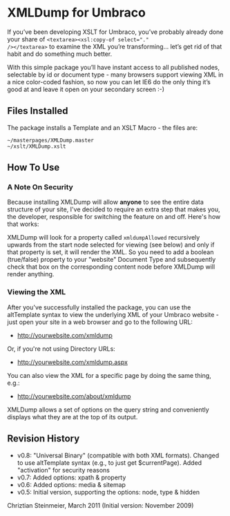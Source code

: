 # XMLDump for Umbraco

If you’ve been developing XSLT for Umbraco, you’ve probably already done your share
of <code>&lt;textarea&gt;&lt;xsl:copy-of select="." /&gt;&lt;/textarea&gt;</code> to examine the XML you’re transforming...
let’s get rid of that habit and do something much better.

With this simple package you’ll have instant access to all
published nodes, selectable by id or document type - many browsers support viewing XML
in a nice color-coded fashion, so now you can let IE6 do the only thing it’s good at and
leave it open on your secondary screen :-)

## Files Installed

The package installs a Template and an XSLT Macro - the files are:

	~/masterpages/XMLDump.master
	~/xslt/XMLDump.xslt

How To Use
----------

### A Note On Security

Because installing XMLDump will allow **anyone** to see the entire data structure of your site, I've decided
to require an extra step that makes you, the developer, responsible for switching the feature on and off.
Here's how that works:

XMLDump will look for a property called `xmldumpAllowed` recursively upwards from the
start node selected for viewing (see below) and only if that property is set, it will render the XML. So you
need to add a boolean (true/false) property to your "website" Document Type and subsequently check that box on
the corresponding content node before XMLDump will render anything.

### Viewing the XML

After you've successfully installed the package, you can use the altTemplate syntax to view the underlying XML of your
Umbraco website - just open your site in a web browser and go to the following URL:

* http://yourwebsite.com/xmldump

Or, if you're not using Directory URLs:

* http://yourwebsite.com/xmldump.aspx

You can also view the XML for a specific page by doing the same thing, e.g.:

* http://yourwebsite.com/about/xmldump

XMLDump allows a set of options on the query string and conveniently displays what they are at the top of its output.

Revision History
----------------

* v0.8:	"Universal Binary" (compatible with both XML formats). Changed to use altTemplate syntax (e.g., to just get $currentPage). Added "activation" for security reasons
* v0.7:	Added options: xpath &amp; property
* v0.6:	Added options: media &amp; sitemap
* v0.5:	Initial version, supporting the options: node, type &amp; hidden


Chriztian Steinmeier, March 2011
(Initial version: November 2009)